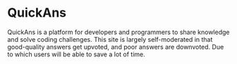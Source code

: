 # QuickAns
QuickAns is a platform for developers and programmers to share knowledge and solve coding 
challenges. This site is largely self-moderated in that good-quality answers get upvoted, and poor 
answers are downvoted. 
Due to which users will be able to save a lot of time.
